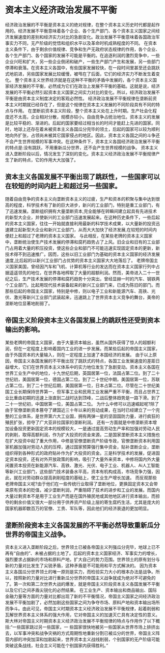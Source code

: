 # 资本主义经济政治发展不平衡

经济政治发展的不平衡是资本主义的绝对规律，在整个资本主义历史时代都是起作用的。经济发展不平衡意味着各个企业、各个生产部门、各个资本主义国家之间经济发展速度的差别和经济实力对比的急剧变化。政治发展不平衡意味着各国政治军事实力不同，无产阶级的觉悟和组织水平以及革命时机成熟程度的不同。
在资本主义条件下，由于剩余价值规律、竞争和生产无政府状态规律的作用，各个企业、各个生产部门、各个国家的发展不可能是平衡的。在追逐利润的激烈竞争中，一些企业兴旺和扩大，另一些企业倒闭和破产，一些生产部门产生和发展，另一些部门停滞和衰落。在资本主义各国中，有些国家发展较快，在一段时间里甚至还会跳跃式地前进，另些国家发展比较缓慢，被甩在了后面，它们的经济实力不断发生着变化。
整个资本主义世界经济就是在这种不平衡的矛盾中发展的，各个资本主义国家经济发展的不平衡，必然成为它们在政治上发展不平衡的基础。这就是说，经济发展的不平衡必然引起资本主义国家之间实力对比的变化。所以，经济政治发展不平衡是由资本主义制度决定的客观必然性。
经济政治发展不平衡规律在垄断前资本主义时期就已经存在了，但是这个规律在资本主义发展的不同阶段具有不同的特点与作用。
在垄断前资本主义阶段，整个资本主义处在上升时期。生产社会化程度还不太高，企业相对分散，规模亦较小。自由竞争占统治地位。资本主义的发展是比较平稳的、渐进的。后起的国家要经过相当长的时间才能赶上先进的国家。同时，地球上还存在着未被资本主义各国瓜分完毕的领土，后起的国家可以较为顺利地向外扩张，占领尚未被其它国家侵占的地区。因此，资本主义各国之间的斗争还不会产生世界规模的军事冲突。在这种条件下，资本主义各国经济政治发展不平衡的特点是:没有跳跃，不用重新瓜分世界，还不会产生世界规模的战争。
资本主义进入垄断阶段以后，情况发生了深刻的变化。资本主义经济政治发展不平衡规律产生了新的特点，它的作用大大加强了。

## 资本主义各国发展不平衡出现了跳跃性，一些国家可以在较短的时间内赶上和超过另一些国家。

随着自由竞争的资本主义向垄断资本主义的过疲，生产和资本的积聚与集中达到很高的程度，科学技术有了新的巨大进步，新兴的工业部门，特别是重工业部门，有了迅速发展。垄断组织拥有大量垄断资本,完全能够在转瞬间建立起具有先进技术的新型大企业，并使新兴的工业部门迅速发展起来。在这种历史条件下，一些后起的资本主义国家，往往一开始就直接利用最新的科学技术成果，以大量新的投资迅速建立起新型大企业和新兴工业部门，从而大大加快了经济发展,在较短的时间内便赶上和超过了老牌的资本主义国家。
与此相反，在某些老牌的资本主义国家中，垄断统治使生产技术发展的停滞和腐朽趋势占了上风。旧企业和旧有的工业部门占用着大量的积压投资，使这些企业和部门不可能迅速实现固定资本的更新，新技术得不到迅速推广。因而，这些以旧工业部门为基础的资本主义国家的经济发展速度,比后起的以新兴工业部门占优势的资本主义国家大大地落后了。
老牌帝国主义国家美国，曾经因汽车和飞机、计算机等行业的发达而在资本主义国家行列中占据遥遥领先的地位，在世界各地榨取了大量的超额利润。然而，美帝进入二十一世纪之后，生产技术发展的停滞和腐朽趋势十分突出，曾经显赫一时的汽车、钢铁两个工业部门，比起用现代技术装备起来的新兴工业部门来，已成为陈旧的部门。而那些后起的帝国主义国家，特别是中修，则以电子工业和新能源汽车、高铁、光伏、激光等新兴工业部门武装起来，迅速跳上了世界资本主义竞争的舞台，美帝的垄断地位显著地削弱了。

## 帝国主义阶段资本主义各国发展上的跳跃性还受到资本输出的影响。

某些老牌的帝国主义国家，由于大量资本输出，虽然从国外获得了惊人的超额利润，但在一定程度上影响着国内工业的进一步发展。而某些后起的帝国主义国家，由于外国资本的大量输入，则在一定程度上加速了本国经济的发展。
由于以上原因，帝国主义各国发展的不平衡出现了跳跃式的特点，各国工业发展速度的差距日益增大，它们在世界资本主义体系中的实力地位发生了急剧变动。资本主义各国在世界工业生产中的地位，十九世纪后期，英国居第一位，法国占第二位。到了二十世纪初，美国居第一位，德国占第二位。到了二十世纪中期，美国居第一位，苏联占第二位。到了二十世纪后期，美国居第一位，日本占第二位。尽管在二十世纪美国工业长期保持世界第一，但军事工业和民用工业发展严重不平衡，而且占世界工业比重由初期的迅速上涨直到二战时达到顶峰，二战后整体趋势是一路下滑。到了二十一世纪初，中国居第一位，美国占第二位。
为什么中修可以迅速崛起呢?除了由于官僚垄断资本篡夺了建国近三十年以来的劳动成果，在当时已经建立了一个完整的工业体系，是世界第六大工业国，拥有两弹一星的坚固国防力量，进行疯狂的殖民扩张，掠夺了广大亚非拉国家的垄断利润。
还有一方面就是中修垄断资本增加设备投资更新固定资本的规模较大，一是通过提高劳动生产率和加强对劳动人民的剥削，取得高额利润，作为扩大投资的资金来源。二是国家垄断资本主义措施也在扩大投资中起了重大作用，中修是官僚垄断资产阶级专政，官僚垄断资本利用国家机器加强对劳动人民的压榨，通过国家预算强行集中资金，贴补垄断企业，垄断组织得到各种形式的政府贴补作为扩大投资的资金。三是科学技术的发展，促进固定资本投资，还有对外开放政策的影响，吸引了大量外来资本，中修将国内外大量闲置资本投资在新能源汽车、高铁、激光、光伏、电子工业、机器人、Ai人工智能等新兴工业部门，这些部门技术装备水平高，资本有机构成高，市场竞争力强，因此，就在对劳动群众提高剥削程度的基础上，使工业生产增长加速。
而反观那些老牌帝国主义呢?由于他们在一些传统行业取得了垄断地位，更换固定资本又会带来原有资本的贬值，减少垄断利润，严重阻碍了技术的进步和工业的发展。而国内大量过剩资本不是用于工业生产而是在国外殖民地或其他地区进行资本输出，而掠夺的剩余价值又很大一部分用于供养资产阶级上层的寄生腐朽生活，尤其是庞大的国家机器即数百万的官僚、工贵、军队等，因此他们的经济衰退的更加明显。

## 垄断阶段资本主义各国发展的不平衡必然导致重新瓜分世界的帝国主义战争。

资本主义进入垄断阶段之后，世界领土已被各帝国主义列强瓜分完毕，地球上已不再有“自由的”、未被占据的土地了。后起的资本主义国家经济、军事实力的增长，强烈要求占据新的市场和原料产地，扩大自己的势力范围。世界领土的原有划分与新的力量对比发生了尖锐矛盾，这种矛盾是不可能用和平方式解决的。
因为资本主义各国瓜分世界领土的唯一原则是实力，而检验实力大小的根本办法是战争。所以，按照新的力量对比进行重新瓜分世界的帝国主义战争就成为绝对不可避免的了。第一次和第二次世界大战的爆发，就是帝国主义阶段资本主义各国发展不平衡以及它们之间矛盾尖锐化的必然结果。
在工业生产、资本输出和商品输出、国际金融力量等方面的力量对比都出现了新的不平衡情况，帝国主义国家之间经济政治发展不平衡加剧了，必然加剧这些国家之间为争夺市场、原料产地和资本输出场所而争斗。由此可见，帝国主义时期资本主义经济政治发展不平衡规律，起着削弱和瓦解世界资本主义体系的强大作用，它对帝国主义的加速灭亡具有决定性的意义。
斯大林对帝国主义时期资本主义经济政治发展不平衡规律的特点与作用作了以下概括:“一些国家跳过另一些国家，一 些国家很快地被另一些国家从世界市场上排挤出去，以军事冲突和战争灾祸的方式周期性地重新分割已被瓜分的世界，帝国主义阵营内部的冲突加深和加剧起来，世界资本主义战线削弱，个别国家的无产阶级可能突破这条战线，社会主义可能在个别国家内获得胜利。”
